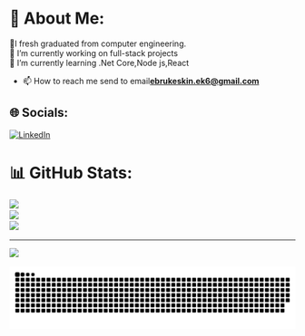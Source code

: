 # 💫 About Me:
🌟I fresh graduated from computer engineering.<br>🔭 I’m currently working on full-stack projects<br>🌱 I’m currently learning .Net Core,Node js,React<br> 
- 📫 How to reach me send to email**ebrukeskin.ek6@gmail.com**


## 🌐 Socials:
[![LinkedIn](https://img.shields.io/badge/LinkedIn-%230077B5.svg?logo=linkedin&logoColor=white)](https://linkedin.com/in/ebru-keskin) 
# 📊 GitHub Stats:
![](https://github-readme-stats.vercel.app/api?username=ebrukeskiin&theme=blue_navy&hide_border=false&include_all_commits=false&count_private=false)<br/>
![](https://github-readme-streak-stats.herokuapp.com/?user=ebrukeskiin&theme=blue_navy&hide_border=false)<br/>
![](https://github-readme-stats.vercel.app/api/top-langs/?username=ebrukeskiin&theme=blue_navy&hide_border=false&include_all_commits=false&count_private=false&layout=compact)

---
[![](https://visitcount.itsvg.in/api?id=ebrukeskiin&icon=0&color=0)](https://visitcount.itsvg.in)

<!-- Proudly created with GPRM ( https://gprm.itsvg.in ) -->






<picture>
  <source media="(prefers-color-scheme: dark)" srcset="https://raw.githubusercontent.com/ebrukeskiin/ebrukeskiin/output/github-contribution-grid-snake-dark.svg">
  <source media="(prefers-color-scheme: light)" srcset="https://raw.githubusercontent.com/ebrukeskiin/ebrukeskiin/output/github-contribution-grid-snake.svg">
  <img alt="github contribution grid snake animation" src="https://raw.githubusercontent.com/ebrukeskiin/ebrukeskiin/output/github-contribution-grid-snake.svg">
</picture>
